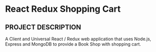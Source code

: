 # React Redux Shopping Cart

## PROJECT DESCRIPTION
A Client and Universal React / Redux web application that uses Node.js, Express and MongoDB to provide a Book Shop with shopping cart.